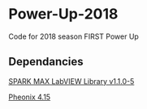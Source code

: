 # Power-Up-2018
Code for 2018 season FIRST Power Up

## Dependancies 

[SPARK MAX LabVIEW Library v1.1.0-5](http://www.revrobotics.com/content/sw/max/labview/rev-spark-max_1.1.0-5_windows_x64.nipkg)

[Pheonix 4.15](https://github.com/CrossTheRoadElec/Phoenix-Releases/releases/download/aPhoenix-v5.13.0.0/CTRE_Phoenix_Framework_v5.13.0.0.zip)
